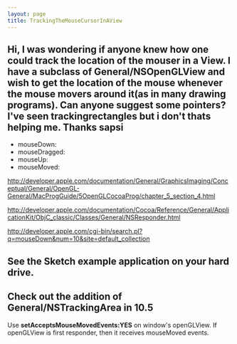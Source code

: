 ```yaml
---
layout: page
title: TrackingTheMouseCursorInAView
---
```


Hi,
I was wondering if anyone knew how one could track the location of the mouser in a View. I have a subclass of General/NSOpenGLView and wish to get the location of the mouse whenever the mouse movers around it(as in many drawing programs). Can anyone suggest some pointers? I've seen trackingrectangles but i don't thats helping me.
Thanks
sapsi
----
- mouseDown:
- mouseDragged:
- mouseUp:
- mouseMoved:

http://developer.apple.com/documentation/General/GraphicsImaging/Conceptual/General/OpenGL-General/MacProgGuide/5OpenGLCocoaProg/chapter_5_section_4.html

http://developer.apple.com/documentation/Cocoa/Reference/General/ApplicationKit/ObjC_classic/Classes/General/NSResponder.html

http://developer.apple.com/cgi-bin/search.pl?q=mouseDown&num=10&site=default_collection

See the Sketch example application on your hard drive.
----
Check out the addition of General/NSTrackingArea in 10.5
----
Use **setAcceptsMouseMovedEvents:YES** on window's openGLView. If openGLView is first responder, then it receives mouseMoved events.
